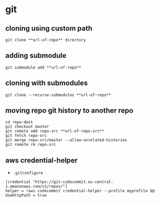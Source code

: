 # git
## cloning using custom path 
```
git clone **url-of-repo** directory
```
## adding submodule 
```
git submodule add **url-of-repo**
```
## cloning with submodules 
```
git clone --recurse-submodules **url-of-repo**
```
## moving repo git history to another repo 
```
cd repo-dest
git checkout master
git remote add repo-src **url-of-repo-src**
git fetch repo-src
git merge repo-src/master --allow-unrelated-histories
git remote rm repo-src
```
## aws credential-helper
- `.gitconfigure`
```
[credential "https://git-codecommit.eu-central-1.amazonaws.com/v1/repos/"]
helper = !aws codecommit credential-helper --profile myprofile $@
UseHttpPath = true
```
